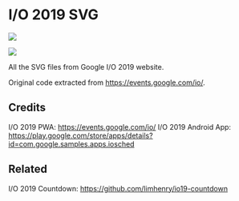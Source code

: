 # I/O 2019 SVG

![](https://i.imgur.com/HOkAaxs.png)

![](https://i.imgur.com/snci2zM.jpg)

All the SVG files from Google I/O 2019 website.

Original code extracted from https://events.google.com/io/.

## Credits

I/O 2019 PWA: https://events.google.com/io/
I/O 2019 Android App: https://play.google.com/store/apps/details?id=com.google.samples.apps.iosched

## Related

I/O 2019 Countdown: https://github.com/limhenry/io19-countdown